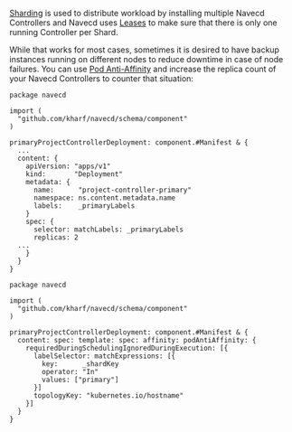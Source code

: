 [Sharding](multi-tenancy.md) is used to distribute workload by installing multiple Navecd Controllers and
Navecd uses [Leases](https://kubernetes.io/docs/concepts/architecture/leases/) to make sure that there is only one running Controller per Shard.

While that works for most cases, sometimes it is desired to have backup instances running on different nodes to reduce downtime in case of node failures.
You can use [Pod Anti-Affinity](https://kubernetes.io/docs/concepts/scheduling-eviction/assign-pod-node/#inter-pod-affinity-and-anti-affinity)
and increase the replica count of your Navecd Controllers to counter that situation:

``` cue title="navecd/primary_system.cue" hl_lines="19"
package navecd

import (
  "github.com/kharf/navecd/schema/component"
)

primaryProjectControllerDeployment: component.#Manifest & {
  ...
  content: {
    apiVersion: "apps/v1"
    kind:       "Deployment"
    metadata: {
      name:      "project-controller-primary"
      namespace: ns.content.metadata.name
      labels:    _primaryLabels
    }
    spec: {
      selector: matchLabels: _primaryLabels
      replicas: 2
  ...
    }
  }
}
```

``` cue title="navecd/ha.cue""
package navecd

import (
  "github.com/kharf/navecd/schema/component"
)

primaryProjectControllerDeployment: component.#Manifest & {
  content: spec: template: spec: affinity: podAntiAffinity: {
    requiredDuringSchedulingIgnoredDuringExecution: [{
      labelSelector: matchExpressions: [{
        key:      _shardKey
        operator: "In"
        values: ["primary"]
      }]
      topologyKey: "kubernetes.io/hostname"
    }]
  }
}
```
